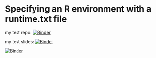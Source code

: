 # Specifying an R environment with a runtime.txt file



my test repo: [![Binder](https://mybinder.org/badge.svg)](https://mybinder.org/v2/gh/LittleBeannie/interactive-slides_R1/master)

my test slides: [![Binder](https://mybinder.org/badge.svg)](https://mybinder.org/v2/gh/LittleBeannie/interactive-slides_R1/master?filepath=TestSlidesR.ipynb)


[![Binder](https://mybinder.org/badge.svg)](https://mybinder.org/v2/gh/LittleBeannie/interactive-slides_R1/master?urlpath=https%3A%2F%2Fgithub.com%2FLittleBeannie%2Finteractive-slides_R1%2Fblob%2Fmaster%2FTestSlidesR.ipynb)
